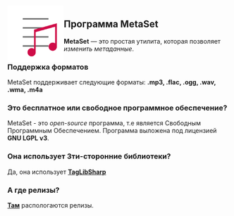 <img width="128" height="128" align="left" alt="MetaSet Logo"  src="metaset.png">

## Программа MetaSet
**MetaSet** — это простая утилита, которая позволяет *изменить метаданные*.

### Поддержка форматов
  MetaSet поддерживает следующие форматы: **.mp3, .flac, .ogg, .wav, .wma, .m4a**
 
### Это бесплатное или свободное программное обеспечение?
  MetaSet - это *open-source* программа, т.е является Свободным Программным Обеспечением. Программа выложена под лицензией **GNU LGPL v3**.

### Она использует 3ти-сторонние библиотеки?
  Да, она использует **[TagLibSharp](http://github.com/mono/taglib-sharp)**
  
### А где релизы?
[**Там**](https://github.com/emil0911/MetaSet/releases) распологаются релизы.
